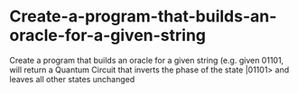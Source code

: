 # Create-a-program-that-builds-an-oracle-for-a-given-string
Create a program that builds an oracle for a given string (e.g. given 01101, will return a Quantum Circuit that inverts the phase of the state |01101> and leaves all other states unchanged
